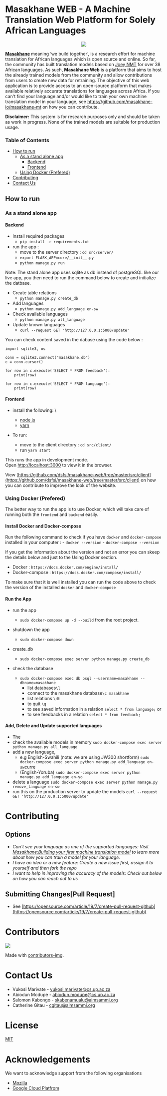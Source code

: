 # Masakhane WEB - A Machine Translation Web Platform for Solely African Languages
<div align="center">
<img src="https://pbs.twimg.com/profile_images/1255858628986384384/d7Lk9I-w_400x400.jpg" >
</div>

[**Masakhane**](https://www.masakhane.io/) meaning ‘we build together’,  is a research effort for machine translation for African languages which is open source and online. So far, the community has built translation models based on [Joey NMT](https://github.com/joeynmt/joeynmt) for over 38 African languages. As such, **Masakhane Web** is a platform that aims to host the already trained models from the community and allow contributions from users to create new data for retraining. The objective of this web application is to provide access to an open-source platform that makes available relatively accurate translations for languages across Africa. If you can't find your language and/or would like to train your own machine translation model in your language, see https://github.com/masakhane-io/masakhane-mt on how you can contribute.
   

**Disclaimer:**  This system is for research purposes only and should be taken as work in progress. None of the trained models are suitable for production usage.

### Table of Contents

- [How to run](#how-to-run)
    - [As a stand alone app](#stand-alone)
        - [Backend](#bakend)
        - [Frontend](#frontend)
    - [Using Docker (Prefered)](#using-docker-(prefered))
- [Contributing](#contributing)
- [Contact Us](#contact-us)



## How to run

### As a stand alone app 

#### Backend 
- Install required packages 
    -  `pip install -r requirements.txt`
- run the app :
    - move to the server directory : `cd src/server/`
    - `export FLASK_APP=core/__init__.py`
    - `python manage.py run`

Note: The stand alone app uses sqlite as db instead of postgreSQL like our live app, you then need to run the command below to create and initialize the datbase. 

- Create table relations
    - `python manage.py create_db`
- Add languages 
    - `python manage.py add_language en-sw`
- Check available languages
    - `python manage.py all_language`
- Update known languages 
    - `curl --request GET 'http://127.0.0.1:5000/update'`

You can check content saved in the dabase using the code below :

```
import sqlite3, os

conn = sqlite3.connect("masakhane.db")
c = conn.cursor()

for row in c.execute('SELECT * FROM feedback'):
    print(row)

for row in c.execute('SELECT * FROM language'):
    print(row)
```

#### Frontend 
- install the following: \
    - [node.js](https://nodejs.org/en/)
    - [yarn](https://classic.yarnpkg.com/en/docs/install/#debian-stable)

- To run:
    - move to the client directory : `cd src/client/` 
    - run `yarn start`


This runs the app in development mode.\
Open [http://localhost:3000](http://localhost:3000) to view it in the browser.

View [https://github.com/dsfsi/masakhane-web/tree/master/src/client](https://github.com/dsfsi/masakhane-web/tree/master/src/client) on how you can contribute to improve the look of the website.

### Using Docker (Prefered)

The better way to run the app is to use Docker, which will take care of running both the `frontend` and `backend` easily.

#### Install Docker and Docker-compose 

Run the following command to check if you have `docker` and `docker-compose` installed in your computer :
    - `docker --version`
    - `docker-compose --version`

If you get the information about the version and not an error you can skeep the details below and just to the Using Docker section. 

- Docker : `https://docs.docker.com/engine/install/`
- Docker-compose : `https://docs.docker.com/compose/install/`

To make sure that it is well installed you can run the code above to check the version of the installed `docker` and `docker-compose`

#### Run the App

- run the app 
    * `sudo docker-compose up -d --build` from the root project. 
- shutdown the app
    * `sudo docker-compose down` 

- create_db
    * `sudo docker-compose exec server python manage.py create_db`

- check the database
    * `sudo docker-compose exec db psql --username=masakhane --dbname=masakhane`
        * list databases`\l`
        * connect to the masakhane database`\c masakhane`
        * list relations `\dt`
        * to quit `\q`
        * to see saved information in a relation `select * from language;`
        or 
        * to see feedbacks in a relation `select * from feedback;`

#### Add, Delete and Update supported languages  
- The
- check the available models in memory `sudo docker-compose exec server python manage.py all_language`
- add a new language, 
    - e.g English-Swahili (note: we are using JW300 shortform) `sudo docker-compose exec server python manage.py add_language en-sw`curre
    - (English-Yoruba) `sudo docker-compose exec server python manage.py add_language en-yo`
- delete a language `sudo docker-compose exec server python manage.py remove_language en-sw`
- run this on the production server to update the models `curl --request GET 'http://127.0.0.1:5000/update'`




# Contributing

## Options
- *Can't see your language as one of the supported languages: Visit [Masakhane:Building your first machine translation model](https://github.com/masakhane-io/masakhane-mt#building-your-first-machine-translation-model) to learn more about how you can train a model for your language.*
- *I have an idea or a new feature: Create a new issue first, assign it to yourself and then fork the repo*
- *I want to help in improving the accuracy of the models: Check out below on how you can reach out to us*

## Submitting Changes[Pull Request]
- See [https://opensource.com/article/19/7/create-pull-request-github](https://opensource.com/article/19/7/create-pull-request-github)

# Contributors
<a href="https://github.com/dsfsi/masakhane-web/graphs/contributors">
  <img src="https://contrib.rocks/image?repo=dsfsi/masakhane-web" />
</a>

Made with [contributors-img](https://contrib.rocks).


# Contact Us
- Vukosi Marivate - vukosi.marivate@cs.up.ac.za
- Abiodun Modupe  - abiodun.modupe@cs.up.ac.za
- Salomon Kabongo - skabenamualu@aimsammi.org 
- Catherine Gitau - cgitau@aimsammi.org

# License
[MIT](https://mit-license.org/)

# Acknowledgements

We want to acknowledge support from the following organisations
- [Mozilla](https://www.mozilla.org/en-US/moss/)  
- [Google Cloud Platfrom](https://cloud.google.com/)


<!-- ### Mount GCB

gcloud auth application-default login
gcloud auth login

mkdir bucket/
gcsfuse maskhane-web-test bucket/
GOOGLE_APPLICATION_CREDENTIALS=./json.json gcsfuse maskhane-web-test bucket/

fusermount -u  bucket/ -->
